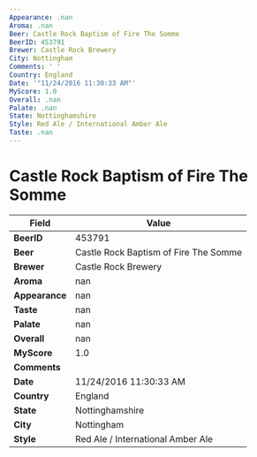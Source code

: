 ```yaml
---
Appearance: .nan
Aroma: .nan
Beer: Castle Rock Baptism of Fire The Somme
BeerID: 453791
Brewer: Castle Rock Brewery
City: Nottingham
Comments: ' '
Country: England
Date: '"11/24/2016 11:30:33 AM"'
MyScore: 1.0
Overall: .nan
Palate: .nan
State: Nottinghamshire
Style: Red Ale / International Amber Ale
Taste: .nan
---
```


# Castle Rock Baptism of Fire The Somme

| Field         | Value |
|---------------|-------|
| **BeerID** | 453791 |
| **Beer** | Castle Rock Baptism of Fire The Somme |
| **Brewer** | Castle Rock Brewery |
| **Aroma** | nan |
| **Appearance** | nan |
| **Taste** | nan |
| **Palate** | nan |
| **Overall** | nan |
| **MyScore** | 1.0 |
| **Comments** |   |
| **Date** | 11/24/2016 11:30:33 AM |
| **Country** | England |
| **State** | Nottinghamshire |
| **City** | Nottingham |
| **Style** | Red Ale / International Amber Ale |
